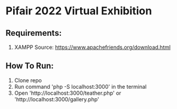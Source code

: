 # Pifair 2022 Virtual Exhibition

## Requirements:

1. XAMPP
   Source: https://www.apachefriends.org/download.html

## How To Run:

1. Clone repo
2. Run command 'php -S localhost:3000' in the terminal
3. Open 'http://localhost:3000/teather.php' or 'http://localhost:3000/gallery.php'
